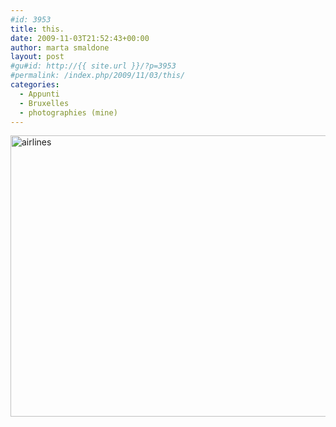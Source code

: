 ```yaml
---
#id: 3953
title: this.
date: 2009-11-03T21:52:43+00:00
author: marta smaldone
layout: post
#gu#id: http://{{ site.url }}/?p=3953
#permalink: /index.php/2009/11/03/this/
categories:
  - Appunti
  - Bruxelles
  - photographies (mine)
---
```

<img class="aligncenter size-full wp-image-3954" src="{{ site.url }}/images/uploads/2016/11/airlines.jpg" alt="airlines" width="683" height="450" srcset="{{ site.url }}/images/uploads/2016/11/airlines.jpg 683w, {{ site.url }}/images/uploads/2016/11/airlines-300x198.jpg 300w" sizes="(max-width: 683px) 100vw, 683px" />
